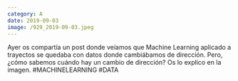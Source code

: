 ```yaml
--- 
category: A 
date: 2019-09-03 
image: /929_2019-09-03.jpeg 
--- 
```


Ayer os compartía un post donde veíamos que Machine Learning aplicado a trayectos se quedaba con datos donde cambiábamos de dirección. Pero, ¿cómo sabemos cuándo hay un cambio de dirección? Os lo explico en la imagen. #MACHINELEARNING #DATA